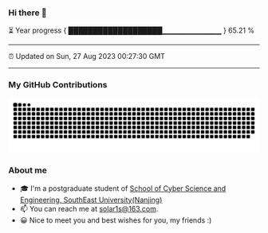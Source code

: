 ### Hi there 👋

⏳ Year progress { ███████████████████▁▁▁▁▁▁▁▁▁▁▁ } 65.21 %

---

⏰ Updated on Sun, 27 Aug 2023 00:27:30 GMT

---
### My GitHub Contributions    

![](https://raw.githubusercontent.com/chenzongyao200127/chenzongyao200127/main/assets/github-contribution-grid-snake.svg)          

### About me   

- 🎓 I'm a postgraduate student of [School of Cyber Science and Engineering, SouthEast University(Nanjing)](https://www.seu.edu.cn/)
- 📫 You can reach me at [solar1s@163.com](mailto:solar1s@163.com).
- 😀 Nice to meet you and best wishes for you, my friends :)  


